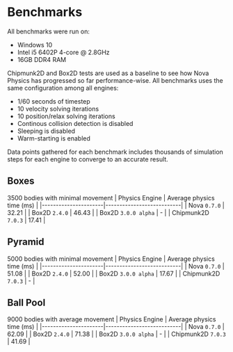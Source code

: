 # Benchmarks
All benchmarks were run on:
- Windows 10
- Intel i5 6402P 4-core @ 2.8GHz
- 16GB DDR4 RAM

Chipmunk2D and Box2D tests are used as a baseline to see how Nova Physics has progressed so far performance-wise. All benchmarks uses the same configuration among all engines:
- 1/60 seconds of timestep
- 10 velocity solving iterations
- 10 position/relax solving iterations
- Continous collision detection is disabled
- Sleeping is disabled
- Warm-starting is enabled

Data points gathered for each benchmark includes thousands of simulation steps for each engine to converge to an accurate result.


## Boxes
3500 bodies with minimal movement
| Physics Engine       | Average physics time (ms) |
|----------------------|---------------------------|
| Nova `0.7.0`         |           32.21           |
| Box2D `2.4.0`        |           46.43           |
| Box2D `3.0.0 alpha`  |               -           |
| Chipmunk2D `7.0.3`   |           17.41           |


## Pyramid
5000 bodies with minimal movement
| Physics Engine       | Average physics time (ms) |
|----------------------|---------------------------|
| Nova `0.7.0`         |           51.08           |
| Box2D `2.4.0`        |           52.00           |
| Box2D `3.0.0 alpha`  |           17.67           |
| Chipmunk2D `7.0.3`   |               -           |


## Ball Pool
9000 bodies with average movement
| Physics Engine       | Average physics time (ms) |
|----------------------|---------------------------|
| Nova `0.7.0`         |            62.09          |
| Box2D `2.4.0`        |            71.38          |
| Box2D `3.0.0 alpha`  |               -           |
| Chipmunk2D `7.0.3`   |            41.69          |